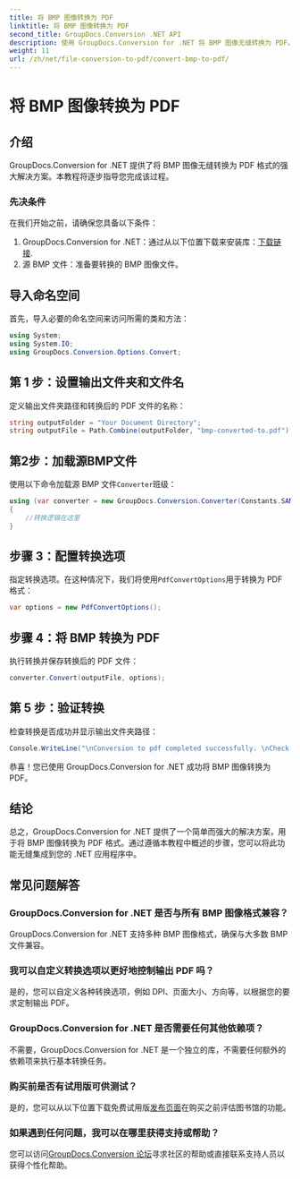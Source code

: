 ```yaml
---
title: 将 BMP 图像转换为 PDF
linktitle: 将 BMP 图像转换为 PDF
second_title: GroupDocs.Conversion .NET API
description: 使用 GroupDocs.Conversion for .NET 将 BMP 图像无缝转换为 PDF。可定制选项以获得最佳输出。
weight: 11
url: /zh/net/file-conversion-to-pdf/convert-bmp-to-pdf/
---
```


# 将 BMP 图像转换为 PDF

## 介绍
GroupDocs.Conversion for .NET 提供了将 BMP 图像无缝转换为 PDF 格式的强大解决方案。本教程将逐步指导您完成该过程。
### 先决条件
在我们开始之前，请确保您具备以下条件：
1.  GroupDocs.Conversion for .NET：通过从以下位置下载来安装库：[下载链接](https://releases.groupdocs.com/conversion/net/).
2. 源 BMP 文件：准备要转换的 BMP 图像文件。

## 导入命名空间
首先，导入必要的命名空间来访问所需的类和方法：
```csharp
using System;
using System.IO;
using GroupDocs.Conversion.Options.Convert;
```
## 第 1 步：设置输出文件夹和文件名
定义输出文件夹路径和转换后的 PDF 文件的名称：
```csharp
string outputFolder = "Your Document Directory";
string outputFile = Path.Combine(outputFolder, "bmp-converted-to.pdf");
```
## 第2步：加载源BMP文件
使用以下命令加载源 BMP 文件`Converter`班级：
```csharp
using (var converter = new GroupDocs.Conversion.Converter(Constants.SAMPLE_BMP))
{
    //转换逻辑在这里
}
```
## 步骤 3：配置转换选项
指定转换选项。在这种情况下，我们将使用`PdfConvertOptions`用于转换为 PDF 格式：
```csharp
var options = new PdfConvertOptions();
```
## 步骤 4：将 BMP 转换为 PDF
执行转换并保存转换后的 PDF 文件：
```csharp
converter.Convert(outputFile, options);
```
## 第 5 步：验证转换
检查转换是否成功并显示输出文件夹路径：
```csharp
Console.WriteLine("\nConversion to pdf completed successfully. \nCheck output in {0}", outputFolder);
```
恭喜！您已使用 GroupDocs.Conversion for .NET 成功将 BMP 图像转换为 PDF。

## 结论
总之，GroupDocs.Conversion for .NET 提供了一个简单而强大的解决方案，用于将 BMP 图像转换为 PDF 格式。通过遵循本教程中概述的步骤，您可以将此功能无缝集成到您的 .NET 应用程序中。
## 常见问题解答
### GroupDocs.Conversion for .NET 是否与所有 BMP 图像格式兼容？
GroupDocs.Conversion for .NET 支持多种 BMP 图像格式，确保与大多数 BMP 文件兼容。
### 我可以自定义转换选项以更好地控制输出 PDF 吗？
是的，您可以自定义各种转换选项，例如 DPI、页面大小、方向等，以根据您的要求定制输出 PDF。
### GroupDocs.Conversion for .NET 是否需要任何其他依赖项？
不需要，GroupDocs.Conversion for .NET 是一个独立的库，不需要任何额外的依赖项来执行基本转换任务。
### 购买前是否有试用版可供测试？
是的，您可以从以下位置下载免费试用版[发布页面](https://releases.groupdocs.com/)在购买之前评估图书馆的功能。
### 如果遇到任何问题，我可以在哪里获得支持或帮助？
您可以访问[GroupDocs.Conversion 论坛](https://forum.groupdocs.com/c/conversion/11)寻求社区的帮助或直接联系支持人员以获得个性化帮助。